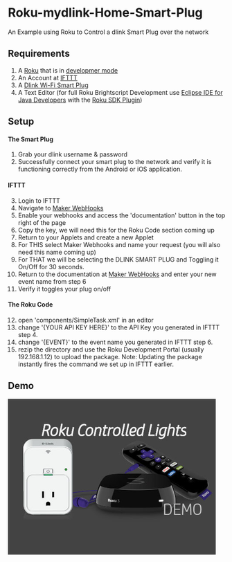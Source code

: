 # Roku-mydlink-Home-Smart-Plug
An Example using Roku to Control a dlink Smart Plug over the network

## Requirements
1. A [Roku](https://www.roku.com/) that is in [developmer mode](https://blog.roku.com/developer/2016/02/04/developer-setup-guide/)
2. An Account at [IFTTT](https://ifttt.com)
3. A [Dlink Wi-Fi Smart Plug](http://us.dlink.com/products/connected-home/wi-fi-smart-plug/)
4. A Text Editor (for full Roku Brightscript Development use [Eclipse IDE for Java Developers](https://eclipse.org/) with the [Roku SDK Plugin](https://blog.roku.com/developer/2016/04/20/roku-eclipse-plugin/))

## Setup

#### The Smart Plug
1. Grab your dlink username & password
2. Successfully connect your smart plug to the network and verify it is functioning correctly from the Android or iOS application.

#### IFTTT
3. Login to IFTTT
4. Navigate to [Maker WebHooks](https://ifttt.com/maker_webhooks)
5. Enable your webhooks and access the 'documentation' button in the top right of the page
6. Copy the key, we will need this for the Roku Code section coming up
7. Return to your Applets and create a new Applet
8. For THIS select Maker Webhooks and name your request (you will also need this name coming up)
9. For THAT we will be selecting the DLINK SMART PLUG and Toggling it On/Off for 30 seconds.
10. Return to the documentation at [Maker WebHooks](https://ifttt.com/maker_webhooks) and enter your new event name from step 6
11. Verify it toggles your plug on/off

#### The Roku Code
12. open 'components/SimpleTask.xml' in an editor
13. change '{YOUR API KEY HERE}' to the API Key you generated in IFTTT step 4.
14. change '{EVENT}' to the event name you generated in IFTTT step 6.
15. rezip the directory and use the Roku Development Portal (usually 192.168.1.12) to upload the package.
Note: Updating the package instantly fires the command we set up in IFTTT earlier.


## Demo

[![Be9Concepts YouTube](https://github.com/be9concepts/Roku-mydlink-Home-Smart-Plug/blob/master/hqdefault.jpg?raw=true)](https://youtu.be/wZIR4QWT4eM)
